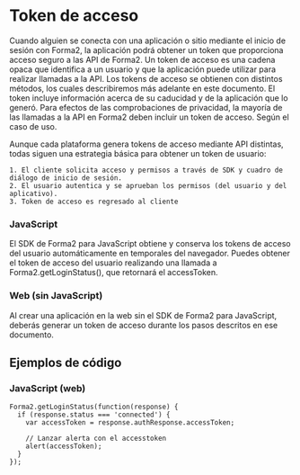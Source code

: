 # Token de acceso
Cuando alguien se conecta con una aplicación o sitio mediante el inicio de sesión con Forma2, la aplicación podrá obtener un token que proporciona acceso seguro a las API de Forma2.
Un token de acceso es una cadena opaca que identifica a un usuario y que la aplicación puede utilizar para realizar llamadas a la API. Los tokens de acceso se obtienen con distintos métodos, los cuales describiremos más adelante en este documento. El token incluye información acerca de su caducidad y de la aplicación que lo generó. Para efectos de las comprobaciones de privacidad, la mayoría de las llamadas a la API en Forma2 deben incluir un token de acceso. Según el caso de uso.

Aunque cada plataforma genera tokens de acceso mediante API distintas, todas siguen una estrategia básica para obtener un token de usuario:

    1. El cliente solicita acceso y permisos a través de SDK y cuadro de diálogo de inicio de sesión.
    2. El usuario autentica y se aprueban los permisos (del usuario y del aplicativo).
    3. Token de acceso es regresado al cliente

### JavaScript
El SDK de Forma2 para JavaScript obtiene y conserva los tokens de acceso del usuario automáticamente en temporales del navegador. Puedes obtener el token de acceso del usuario realizando una llamada a Forma2.getLoginStatus(), que retornará el accessToken.

### Web (sin JavaScript)
Al crear una aplicación en la web sin el SDK de Forma2 para JavaScript, deberás generar un token de acceso durante los pasos descritos en ese documento.

## Ejemplos de código

### JavaScript (web)
~~~
Forma2.getLoginStatus(function(response) {
  if (response.status === 'connected') {
    var accessToken = response.authResponse.accessToken;
    
    // Lanzar alerta con el accesstoken
    alert(accessToken);
  } 
});
~~~






